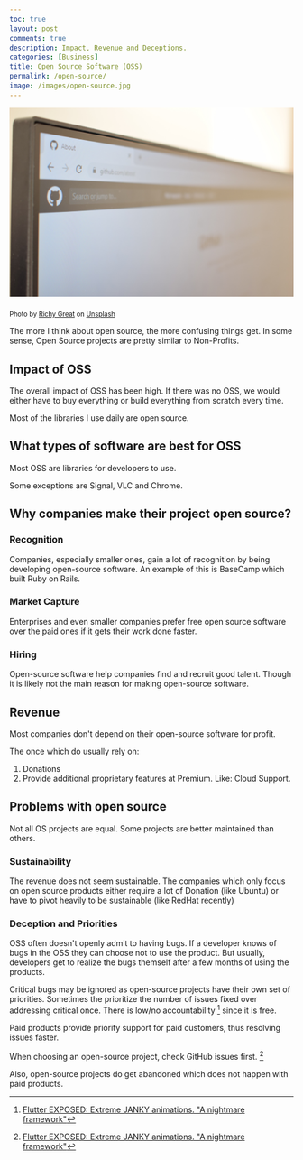```yaml
---
toc: true
layout: post
comments: true
description: Impact, Revenue and Deceptions.
categories: [Business]
title: Open Source Software (OSS)
permalink: /open-source/
image: /images/open-source.jpg
---
```

![](/images/open-source.jpg)

<sub style="user-select: auto;">Photo by <a href="https://unsplash.com/@richygreat?utm_source=unsplash&amp;utm_medium=referral&amp;utm_content=creditCopyText" style="user-select: auto;">Richy Great</a> on <a href="https://unsplash.com/s/photos/github?utm_source=unsplash&amp;utm_medium=referral&amp;utm_content=creditCopyText" style="user-select: auto;">Unsplash</a></sub>

The more I think about open source, the more confusing things get. In some sense, Open Source projects are pretty similar to Non-Profits.

## Impact of OSS

The overall impact of OSS has been high. If there was no OSS, we would either have to buy everything or build everything from scratch every time.

Most of the libraries I use daily are open source.

## What types of software are best for OSS
Most OSS are libraries for developers to use.

Some exceptions are Signal, VLC and Chrome.

## Why companies make their project open source?

### Recognition
Companies, especially smaller ones, gain a lot of recognition by being developing open-source software. An example of this is BaseCamp which built Ruby on Rails.

### Market Capture

Enterprises and even smaller companies prefer free open source software over the paid ones if it gets their work done faster. 

### Hiring
Open-source software help companies find and recruit good talent. Though it is likely not the main reason for making open-source software.

## Revenue

Most companies don't depend on their open-source software for profit. 

The once which do usually rely on:
1. Donations
2. Provide additional proprietary features at Premium. Like: Cloud Support.

## Problems with open source

Not all OS projects are equal. Some projects are better maintained than others.

### Sustainability

The revenue does not seem sustainable. The companies which only focus on open source products  either require a lot of Donation (like Ubuntu) or have to pivot heavily to be sustainable (like RedHat recently)

### Deception and Priorities

OSS often doesn't openly admit to having bugs. If a developer knows of bugs in the OSS they can choose not to use the product. But usually, developers get to realize the bugs themself after a few months of using the products.

Critical bugs may be ignored as open-source projects have their own set of priorities. Sometimes the prioritize the number of issues fixed over addressing critical once. There is low/no accountability [^1] since it is free.

Paid products provide priority support for paid customers, thus resolving issues faster.

When choosing an open-source project, check GitHub issues first. [^1]

Also, open-source projects do get abandoned which does not happen with paid products.

[^1]: [Flutter EXPOSED: Extreme JANKY animations. "A nightmare framework"](https://www.youtube.com/watch?v=L3iqmyoogfA&list=WL&index=21)


